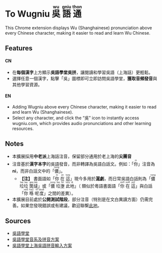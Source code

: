 # To Wugniu <ruby>吳<rt>wu</rt></ruby> <ruby>語<rt>gniu</rt></ruby> <ruby>通<rt>thon</rt></ruby>
This Chrome extension displays Wu (Shanghainese) pronunciation above every Chinese character, making it easier to read and learn Wu Chinese.

## Features
#### CN
- 在**每個漢字**上方顯示**吳語學堂吳拼**，讓閱讀和學習吳語（上海話）更輕鬆。
- 選擇任意一個漢字，點擊「吳」圖標即可立即訪問吳語學堂，**獲取音頻發音**與其他學習資源。
#### EN
- Adding Wugniu above every Chinese character, making it easier to read and learn Wu (Shanghainese).
- Select any character, and click the “吳” icon to instantly access wugniu.com, which provides audio pronunciations and other learning resources.

## Notes
- 本擴展採用**中老派**上海話注音，保留部分通用於老上海的**尖團音**
- 注音基於**漢字本字**的吳語發音，而非轉譯為吳語白話文。例如：「<ruby>你<rt>ni</rt></ruby>」注音為 **ni**，而非白話文中的「<ruby>儂<rt>nong</rt></ruby>」。
  - **【注】** 書面語如「<ruby>你<rt>ni</rt></ruby> <ruby>在<rt>ze</rt></ruby> <ruby>這<rt>tseq</rt></ruby>」現今多用於**滬劇**，而日常吳語白話則為「<ruby>儂<rt>nong</rt> </ruby><ruby>垃<rt>laq</rt></ruby><ruby>垃<rt>laq</rt></ruby> <ruby>箇<rt>geq</rt></ruby><ruby>墶<rt>taq</rt></ruby>」或「<ruby>儂<rt>nong</rt></ruby> <ruby>垃<rt>laq</rt></ruby><ruby>塰<rt>he</rt></ruby> <ruby>此<rt>tshy</rt></ruby><ruby>地<rt>di</rt></ruby>」（ 類似於粵語書面語「<ruby>你<rt>nei5</rt></ruby> <ruby>在<rt>zoi6</rt></ruby> <ruby>這<rt>ze2</rt></ruby>」與白話「<ruby>你<rt>nei5</rt></ruby> <ruby>喺<rt>hai2</rt></ruby> <ruby>呢<rt>ni1</rt></ruby><ruby>度<rt>dou6</rt></ruby>」之間的差異）。
- 本擴展目前處於**公開測試階段**，部分注音（特別是在文白異讀方面）仍需完善。如果您發現錯誤或有建議，歡迎聯繫[此地](mailto:dev.tder@gmail.com)。

## Sources
- [吳語學堂](https://www.wugniu.com/)
- [吳語學堂音系及拼音方案](https://github.com/NGLI/rime-wugniu_zaonhe.wiki.git)
- [吳語學堂上海吳語拼音輸入方案](https://github.com/NGLI/rime-wugniu_zaonhe.git)
